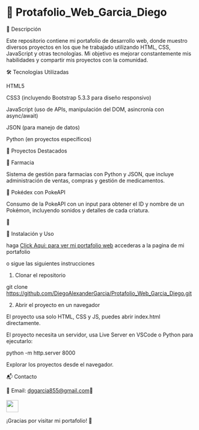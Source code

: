# 🚀 Protafolio_Web_Garcia_Diego


📌 Descripción

Este repositorio contiene mi portafolio de desarrollo web, donde muestro diversos proyectos en los que he trabajado utilizando HTML, CSS, JavaScript y otras tecnologías. Mi objetivo es mejorar constantemente mis habilidades y compartir mis proyectos con la comunidad.

🛠️ Tecnologías Utilizadas

HTML5

CSS3 (incluyendo Bootstrap 5.3.3 para diseño responsivo)

JavaScript (uso de APIs, manipulación del DOM, asincronía con async/await)

JSON (para manejo de datos)

Python (en proyectos específicos)

📂 Proyectos Destacados

🔹 Farmacia

Sistema de gestión para farmacias con Python y JSON, que incluye administración de ventas, compras y gestión de medicamentos.

🔹 Pokédex con PokeAPI

Consumo de la PokeAPI con un input para obtener el ID y nombre de un Pokémon, incluyendo sonidos y detalles de cada criatura.

🔹 

📌 Instalación y Uso

haga [Click Aqui: para ver mi portafolio web](https://mi-portafolio-web-diego.netlify.app/) accederas a la pagina de mi portafolio 

o sigue las siguientes instrucciones

1. Clonar el repositorio

git clone https://github.com/DiegoAlexanderGarcia/Protafolio_Web_Garcia_Diego.git

2. Abrir el proyecto en un navegador

El proyecto usa solo HTML, CSS y JS, puedes abrir index.html directamente.

El proyecto necesita un servidor, usa Live Server en VSCode o Python para ejecutarlo:

python -m http.server 8000

Explorar los proyectos desde el navegador.

📬 Contacto

📧 Email: dggarcia855@gmail.com🔗 <br>
<br>
</a> <a href="https://www.linkedin.com/in/diego-alexander-garcia-rodriguez-a7a780321/" target="_blank" rel="noreferrer"> <picture> <source media="(prefers-color-scheme: dark)" srcset="https://raw.githubusercontent.com/danielcranney/readme-generator/main/public/icons/socials/linkedin-dark.svg" /> <source media="(prefers-color-scheme: light)" srcset="https://raw.githubusercontent.com/danielcranney/readme-generator/main/public/icons/socials/linkedin.svg" /> <img src="https://raw.githubusercontent.com/danielcranney/readme-generator/main/public/icons/socials/linkedin.svg" width="32" height="32" /> </picture> </a>

¡Gracias por visitar mi portafolio! 🚀
